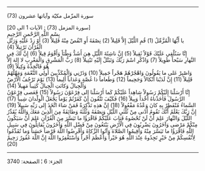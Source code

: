 ------------------------------------------------------------------------

(73) سورة المزّمل مكيّة وآياتها عشرون  
  
\[سورة المزمل (73) : الآيات 1 الى 20\]  
بِسْمِ اللَّهِ الرَّحْمنِ الرَّحِيمِ  
يا أَيُّهَا الْمُزَّمِّلُ (1) قُمِ اللَّيْلَ إِلاَّ قَلِيلاً (2) نِصْفَهُ أَوِ انْقُصْ مِنْهُ قَلِيلاً (3) أَوْ
زِدْ عَلَيْهِ وَرَتِّلِ الْقُرْآنَ تَرْتِيلاً (4)  
إِنَّا سَنُلْقِي عَلَيْكَ قَوْلاً ثَقِيلاً (5) إِنَّ ناشِئَةَ اللَّيْلِ هِيَ أَشَدُّ وَطْئاً وَأَقْوَمُ قِيلاً (6)
إِنَّ لَكَ فِي النَّهارِ سَبْحاً طَوِيلاً (7) وَاذْكُرِ اسْمَ رَبِّكَ وَتَبَتَّلْ إِلَيْهِ تَبْتِيلاً (8) رَبُّ
الْمَشْرِقِ وَالْمَغْرِبِ لا إِلهَ إِلاَّ هُوَ فَاتَّخِذْهُ وَكِيلاً (9)  
وَاصْبِرْ عَلى ما يَقُولُونَ وَاهْجُرْهُمْ هَجْراً جَمِيلاً (10) وَذَرْنِي وَالْمُكَذِّبِينَ أُولِي النَّعْمَةِ
وَمَهِّلْهُمْ قَلِيلاً (11) إِنَّ لَدَيْنا أَنْكالاً وَجَحِيماً (12) وَطَعاماً ذا غُصَّةٍ وَعَذاباً أَلِيماً
(13) يَوْمَ تَرْجُفُ الْأَرْضُ وَالْجِبالُ وَكانَتِ الْجِبالُ كَثِيباً مَهِيلاً (14)  
إِنَّا أَرْسَلْنا إِلَيْكُمْ رَسُولاً شاهِداً عَلَيْكُمْ كَما أَرْسَلْنا إِلى فِرْعَوْنَ رَسُولاً (15) فَعَصى
فِرْعَوْنُ الرَّسُولَ فَأَخَذْناهُ أَخْذاً وَبِيلاً (16) فَكَيْفَ تَتَّقُونَ إِنْ كَفَرْتُمْ يَوْماً يَجْعَلُ
الْوِلْدانَ شِيباً (17) السَّماءُ مُنْفَطِرٌ بِهِ كانَ وَعْدُهُ مَفْعُولاً (18) إِنَّ هذِهِ تَذْكِرَةٌ فَمَنْ
شاءَ اتَّخَذَ إِلى رَبِّهِ سَبِيلاً (19)  
إِنَّ رَبَّكَ يَعْلَمُ أَنَّكَ تَقُومُ أَدْنى مِنْ ثُلُثَيِ اللَّيْلِ وَنِصْفَهُ وَثُلُثَهُ وَطائِفَةٌ مِنَ الَّذِينَ مَعَكَ
وَاللَّهُ يُقَدِّرُ اللَّيْلَ وَالنَّهارَ عَلِمَ أَنْ لَنْ تُحْصُوهُ فَتابَ عَلَيْكُمْ فَاقْرَؤُا ما تَيَسَّرَ مِنَ
الْقُرْآنِ عَلِمَ أَنْ سَيَكُونُ مِنْكُمْ مَرْضى وَآخَرُونَ يَضْرِبُونَ فِي الْأَرْضِ يَبْتَغُونَ مِنْ فَضْلِ اللَّهِ
وَآخَرُونَ يُقاتِلُونَ فِي سَبِيلِ اللَّهِ فَاقْرَؤُا ما تَيَسَّرَ مِنْهُ وَأَقِيمُوا الصَّلاةَ وَآتُوا
الزَّكاةَ وَأَقْرِضُوا اللَّهَ قَرْضاً حَسَناً وَما تُقَدِّمُوا لِأَنْفُسِكُمْ مِنْ خَيْرٍ تَجِدُوهُ عِنْدَ اللَّهِ
هُوَ خَيْراً وَأَعْظَمَ أَجْراً وَاسْتَغْفِرُوا اللَّهَ إِنَّ اللَّهَ غَفُورٌ رَحِيمٌ (20)

------------------------------------------------------------------------

الجزء: 6 ¦ الصفحة: 3740
